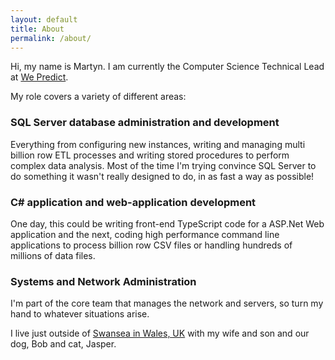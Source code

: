 ```yaml
---
layout: default
title: About
permalink: /about/
---
```


Hi, my name is Martyn. I am currently the Computer Science Technical Lead at [We Predict](https://www.wepredict.com).

My role covers a variety of different areas:

### SQL Server database administration and development

Everything from configuring new instances, writing and managing multi billion row ETL processes and writing stored procedures to perform complex data analysis. Most of the time I'm trying convince SQL Server to do something it wasn't really designed to do, in as fast a way as possible!

### C# application and web-application development

One day, this could be writing front-end TypeScript code for a ASP.Net Web application and the next, coding high performance command line applications to process billion row CSV files or handling hundreds of millions of data files.

### Systems and Network Administration

I'm part of the core team that manages the network and servers, so turn my hand to whatever situations arise.

I live just outside of [Swansea in Wales, UK](https://www.google.com/maps/place/Swansea/@51.6255141,-3.9655064,14z/data=!3m1!4b1!4m5!3m4!1s0x486e45555a4e97b1:0x3d77128e2fe7cb74!8m2!3d51.62144!4d-3.943646) with my wife and son and our dog, Bob and cat, Jasper.
